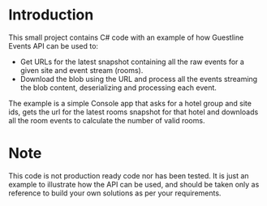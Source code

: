 # Introduction 
This small project contains C# code with an example of how Guestline Events API can be used to:

- Get URLs for the latest snapshot containing all the raw events for a given site and event stream (rooms).
- Download the blob using the URL and process all the events streaming the blob content, deserializing and processing each event.

The example is a simple Console app that asks for a hotel group and site ids, gets the url for the latest rooms snapshot for that hotel and downloads all the room events to calculate the number of valid rooms.

# Note
This code is not production ready code nor has been tested. It is just an example to illustrate how the API can be used, and should be taken only as reference to build your own solutions as per your requirements.